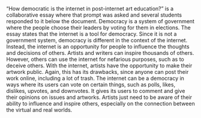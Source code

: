 “How democratic is the internet in post-internet art education?” is a collaborative essay where that prompt was asked and several 
students responded to it below the document. Democracy is a system of government where the people choose their leaders by voting for
them in elections. The essay states that the internet is a tool for democracy. Since it is not a government system, democracy is different
in the context of the internet. Instead, the internet is an opportunity for people to influence the thoughts and decisions of others. 
Artists and writers can inspire thousands of others. However, others can use the internet for nefarious purposes, such as to deceive 
others. With the internet, artists have the opportunity to make their artwork public. Again, this has its drawbacks, since anyone can 
post their work online, including a lot of trash. The internet can be a democracy in ways where its users can vote on certain things,
such as polls, likes, dislikes, upvotes, and downvotes. It gives its users to comment and give their opinions on issues and artworks.
Artists just need to be aware of their ability to influence and inspire others, especially on the connection between the virtual and real
worlds. 
